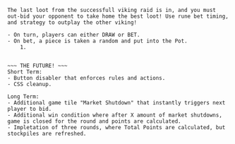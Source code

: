 ~~~ INSTRUCTIONS ~~~
The last loot from the successfull viking raid is in, and you must out-bid your opponent to take home the best loot! Use rune bet timing, and strategy to outplay the other viking!

- On turn, players can either DRAW or BET. 
- On bet, a piece is taken a random and put into the Pot.
    1. 


~~~ THE FUTURE! ~~~
Short Term:
- Button disabler that enforces rules and actions.
- CSS cleanup.

Long Term:
- Additional game tile "Market Shutdown" that instantly triggers next player to bid.
- Additional win condition where after X amount of market shutdowns, game is closed for the round and points are calculated.
- Impletation of three rounds, where Total Points are calculated, but stockpiles are refreshed.